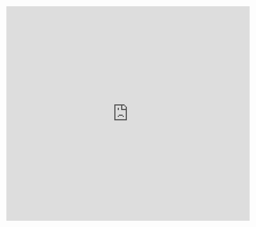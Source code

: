 <iframe src="https://player.vimeo.com/video/926378168?h=c2721d6c83" width="640" height="564" frameborder="0" allow="autoplay; fullscreen" allowfullscreen></iframe>
